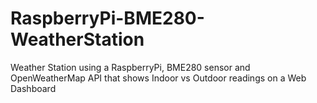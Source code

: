 # RaspberryPi-BME280-WeatherStation
Weather Station using a RaspberryPi, BME280 sensor and OpenWeatherMap API that shows Indoor vs Outdoor readings on a Web Dashboard
